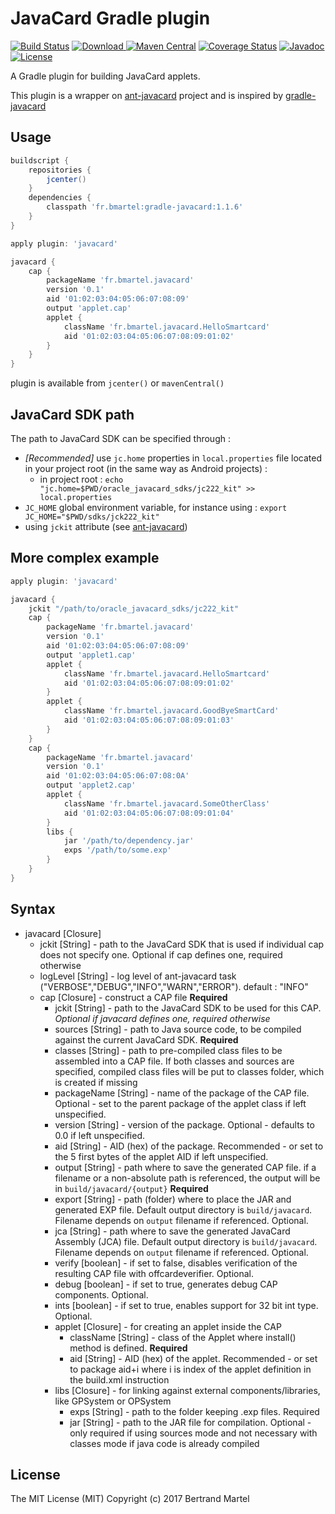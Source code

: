 # JavaCard Gradle plugin

[![Build Status](https://travis-ci.org/bertrandmartel/javacard-gradle-plugin.svg?branch=master)](https://travis-ci.org/bertrandmartel/javacard-gradle-plugin)
[![Download](https://api.bintray.com/packages/bertrandmartel/maven/gradle-javacard/images/download.svg) ](https://bintray.com/bertrandmartel/maven/gradle-javacard/_latestVersion)
[![Maven Central](https://maven-badges.herokuapp.com/maven-central/fr.bmartel/gradle-javacard/badge.svg)](https://maven-badges.herokuapp.com/maven-central/fr.bmartel/gradle-javacard)
[![Coverage Status](https://coveralls.io/repos/github/bertrandmartel/javacard-gradle-plugin/badge.svg?branch=master)](https://coveralls.io/github/bertrandmartel/javacard-gradle-plugin?branch=master)
[![Javadoc](http://javadoc-badge.appspot.com/fr.bmartel/gradle-javacard.svg?label=javadoc)](http://javadoc-badge.appspot.com/fr.bmartel/gradle-javacard)
[![License](http://img.shields.io/:license-mit-blue.svg)](LICENSE.md)

A Gradle plugin for building JavaCard applets.

This plugin is a wrapper on [ant-javacard](https://github.com/martinpaljak/ant-javacard) project and is inspired by [gradle-javacard](https://github.com/fidesmo/gradle-javacard)

## Usage 

```groovy
buildscript {
    repositories {
        jcenter()
    }
    dependencies {
        classpath 'fr.bmartel:gradle-javacard:1.1.6'
    }
}

apply plugin: 'javacard'

javacard {
    cap {
        packageName 'fr.bmartel.javacard'
        version '0.1'
        aid '01:02:03:04:05:06:07:08:09'
        output 'applet.cap'
        applet {
            className 'fr.bmartel.javacard.HelloSmartcard'
            aid '01:02:03:04:05:06:07:08:09:01:02'
        }
    }
}
```

plugin is available from `jcenter()` or `mavenCentral()`

## JavaCard SDK path

The path to JavaCard SDK can be specified through : 

* *[Recommended]* use `jc.home` properties in `local.properties` file located in your project root (in the same way as Android projects) : 
  * in project root : `echo "jc.home=$PWD/oracle_javacard_sdks/jc222_kit" >> local.properties`
* `JC_HOME` global environment variable, for instance using : `export JC_HOME="$PWD/sdks/jck222_kit"`
* using `jckit` attribute (see [ant-javacard](https://github.com/martinpaljak/ant-javacard#syntax))

## More complex example

```groovy
apply plugin: 'javacard'

javacard {
    jckit "/path/to/oracle_javacard_sdks/jc222_kit"
    cap {
        packageName 'fr.bmartel.javacard'
        version '0.1'
        aid '01:02:03:04:05:06:07:08:09'
        output 'applet1.cap'
        applet {
            className 'fr.bmartel.javacard.HelloSmartcard'
            aid '01:02:03:04:05:06:07:08:09:01:02'
        }
        applet {
            className 'fr.bmartel.javacard.GoodByeSmartCard'
            aid '01:02:03:04:05:06:07:08:09:01:03'
        }
    }
    cap {
        packageName 'fr.bmartel.javacard'
        version '0.1'
        aid '01:02:03:04:05:06:07:08:0A'
        output 'applet2.cap'
        applet {
            className 'fr.bmartel.javacard.SomeOtherClass'
            aid '01:02:03:04:05:06:07:08:09:01:04'
        }
        libs {
            jar '/path/to/dependency.jar'
            exps '/path/to/some.exp'
        }
    }
}
```

## Syntax

* javacard [Closure]
  * jckit [String] - path to the JavaCard SDK that is used if individual cap does not specify one. Optional if cap defines one, required otherwise
  * logLevel [String] - log level of ant-javacard task ("VERBOSE","DEBUG","INFO","WARN","ERROR"). default : "INFO"
  * cap [Closure] - construct a CAP file **Required**
    * jckit [String] - path to the JavaCard SDK to be used for this CAP. *Optional if javacard defines one, required otherwise*
    * sources [String] - path to Java source code, to be compiled against the current JavaCard SDK. **Required**
    * classes [String] - path to pre-compiled class files to be assembled into a CAP file. If both classes and sources are specified, compiled class files will be put to classes folder, which is created if missing
    * packageName [String] - name of the package of the CAP file. Optional - set to the parent package of the applet class if left unspecified.
    * version [String] - version of the package. Optional - defaults to 0.0 if left unspecified.
    * aid [String] - AID (hex) of the package. Recommended - or set to the 5 first bytes of the applet AID if left unspecified.
    * output [String] - path where to save the generated CAP file. if a filename or a non-absolute path is referenced, the output will be in `build/javacard/{output}` **Required**
    * export [String] - path (folder) where to place the JAR and generated EXP file. Default output directory is `build/javacard`. Filename depends on `output` filename if referenced. Optional.
    * jca [String] - path where to save the generated JavaCard Assembly (JCA) file. Default output directory is `build/javacard`. Filename depends on `output` filename if referenced. Optional.
    * verify [boolean] - if set to false, disables verification of the resulting CAP file with offcardeverifier. Optional.
    * debug [boolean] - if set to true, generates debug CAP components. Optional.
    * ints [boolean] - if set to true, enables support for 32 bit int type. Optional.
    * applet [Closure] - for creating an applet inside the CAP
      * className [String] - class of the Applet where install() method is defined. **Required**
      * aid [String] - AID (hex) of the applet. Recommended - or set to package aid+i where i is index of the applet definition in the build.xml instruction
    * libs [Closure] - for linking against external components/libraries, like GPSystem or OPSystem
      * exps [String] - path to the folder keeping .exp files. Required
      * jar [String] - path to the JAR file for compilation. Optional - only required if using sources mode and not necessary with classes mode if java code is already compiled

## License

The MIT License (MIT) Copyright (c) 2017 Bertrand Martel